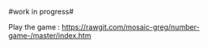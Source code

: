 #work in progress#

Play the game : https://rawgit.com/mosaic-greg/number-game-/master/index.htm




